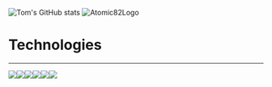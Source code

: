 <!-- [![Tom's GitHub stats](https://github-readme-stats.vercel.app/api?username=Atomic82)](https://github.com/Atomic82/github-readme-stats) -->
<!-- ![Tom's GitHub stats](https://github-readme-stats.vercel.app/api?username=Atomic82&show_icons=true) -->
![Tom's GitHub stats](https://github-readme-stats.vercel.app/api?username=Atomic82&show_icons=true&theme=chartreuse-dark)
![Atomic82Logo](https://user-images.githubusercontent.com/91224202/163055483-1742d0f0-58b4-441b-8ce6-5a4a048cc260.png)

# Technologies
----

<a href="a"><img src="https://img.shields.io/badge/JavaScript-323330?style=for-the-badge&logo=javascript&logoColor=F7DF1E"/></a><a href="a"><img src="https://img.shields.io/badge/React-20232A?style=for-the-badge&logo=react&logoColor=61DAFB"/></a><a href="a"><img src="https://img.shields.io/badge/CSS3-1572B6?style=for-the-badge&logo=css3&logoColor=white"/></a><a href="a"><img src="https://img.shields.io/badge/HTML5-E34F26?style=for-the-badge&logo=html5&logoColor=white"/></a><a href="a"><img src="https://img.shields.io/badge/Heroku-430098?style=for-the-badge&logo=heroku&logoColor=white"/></a><a href="a"><img src="https://img.shields.io/badge/jQuery-0769AD?style=for-the-badge&logo=jquery&logoColor=white"/></a>
